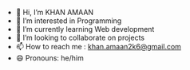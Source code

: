 - 👋 Hi, I’m KHAN AMAAN
- 👀 I’m interested in Programming 
- 🌱 I’m currently learning Web development 
- 💞️ I’m looking to collaborate on projects 
- 📫 How to reach me : khan.amaan2k6@gmail.com
- 😄 Pronouns: he/him

<!---
Khanamaan2k6/Khanamaan2k6 is a ✨ special ✨ repository because its `README.md` (this file) appears on your GitHub profile.
You can click the Preview link to take a look at your changes.
--->

